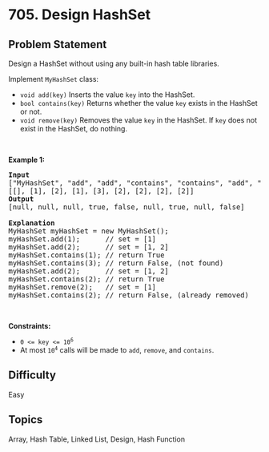 # 705. Design HashSet

## Problem Statement
<p>Design a HashSet without using any built-in hash table libraries.</p>

<p>Implement <code>MyHashSet</code> class:</p>

<ul>
	<li><code>void add(key)</code> Inserts the value <code>key</code> into the HashSet.</li>
	<li><code>bool contains(key)</code> Returns whether the value <code>key</code> exists in the HashSet or not.</li>
	<li><code>void remove(key)</code> Removes the value <code>key</code> in the HashSet. If <code>key</code> does not exist in the HashSet, do nothing.</li>
</ul>

<p>&nbsp;</p>
<p><strong class="example">Example 1:</strong></p>

<pre>
<strong>Input</strong>
[&quot;MyHashSet&quot;, &quot;add&quot;, &quot;add&quot;, &quot;contains&quot;, &quot;contains&quot;, &quot;add&quot;, &quot;contains&quot;, &quot;remove&quot;, &quot;contains&quot;]
[[], [1], [2], [1], [3], [2], [2], [2], [2]]
<strong>Output</strong>
[null, null, null, true, false, null, true, null, false]

<strong>Explanation</strong>
MyHashSet myHashSet = new MyHashSet();
myHashSet.add(1);      // set = [1]
myHashSet.add(2);      // set = [1, 2]
myHashSet.contains(1); // return True
myHashSet.contains(3); // return False, (not found)
myHashSet.add(2);      // set = [1, 2]
myHashSet.contains(2); // return True
myHashSet.remove(2);   // set = [1]
myHashSet.contains(2); // return False, (already removed)</pre>

<p>&nbsp;</p>
<p><strong>Constraints:</strong></p>

<ul>
	<li><code>0 &lt;= key &lt;= 10<sup>6</sup></code></li>
	<li>At most <code>10<sup>4</sup></code> calls will be made to <code>add</code>, <code>remove</code>, and <code>contains</code>.</li>
</ul>


## Difficulty
Easy

## Topics
Array, Hash Table, Linked List, Design, Hash Function
